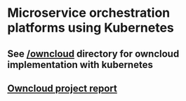 # Microservice orchestration platforms using Kubernetes

## See [/owncloud](https://github.com/Ismail11270/AEII_2020_MSK_-Ismoil_Atajanov-/tree/master/owncloud) directory for owncloud implementation with kubernetes

## [Owncloud project report](https://github.com/Ismail11270/AEII_2020_MSK_-Ismoil_Atajanov-/blob/master/owncloud/REPORT.md)
